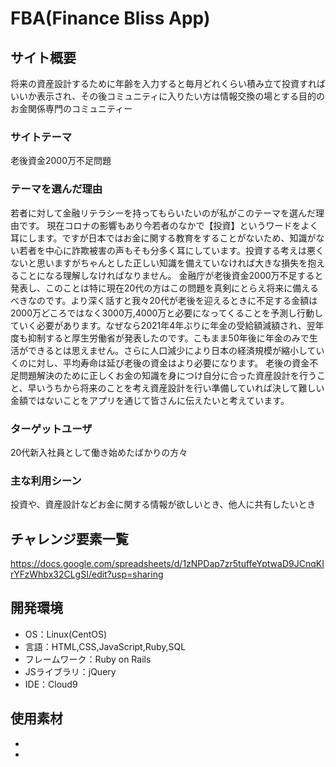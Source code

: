 # FBA(Finance Bliss App)

## サイト概要
将来の資産設計するために年齢を入力すると毎月どれくらい積み立て投資すればいいか表示され、その後コミュニティに入りたい方は情報交換の場とする目的のお金関係専門のコミュニティー

### サイトテーマ
老後資金2000万不足問題

### テーマを選んだ理由
若者に対して金融リテラシーを持ってもらいたいのが私がこのテーマを選んだ理由です。
現在コロナの影響もあり今若者のなかで【投資】というワードをよく耳にします。ですが日本ではお金に関する教育をすることがないため、知識がない若者を中心に詐欺被害の声もそも分多く耳にしています。投資する考えは悪くないと思いますがちゃんとした正しい知識を備えていなければ大きな損失を抱えることになる理解しなければなりません。
金融庁が老後資金2000万不足すると発表し、このことは特に現在20代の方はこの問題を真剣にとらえ将来に備えるべきなのです。より深く話すと我々20代が老後を迎えるときに不足する金額は2000万どころではなく3000万,4000万と必要になってくることを予測し行動していく必要があります。なぜなら2021年4年ぶりに年金の受給額減額され、翌年度も抑制すると厚生労働省が発表したのです。こもまま50年後に年金のみで生活ができるとは思えません。さらに人口減少により日本の経済規模が縮小していくのに対し、平均寿命は延び老後の資金はより必要になります。
老後の資金不足問題解決のために正しくお金の知識を身につけ自分に合った資産設計を行うこと、早いうちから将来のことを考え資産設計を行い準備していれば決して難しい金額ではないことをアプリを通じて皆さんに伝えたいと考えています。

### ターゲットユーザ
20代新入社員として働き始めたばかりの方々

### 主な利用シーン
投資や、資産設計などお金に関する情報が欲しいとき、他人に共有したいとき


## チャレンジ要素一覧
https://docs.google.com/spreadsheets/d/1zNPDap7zr5tuffeYptwaD9JCnqKIrYFzWhbx32CLgSI/edit?usp=sharing

## 開発環境
- OS：Linux(CentOS)
- 言語：HTML,CSS,JavaScript,Ruby,SQL
- フレームワーク：Ruby on Rails
- JSライブラリ：jQuery
- IDE：Cloud9

## 使用素材
- 
- 
